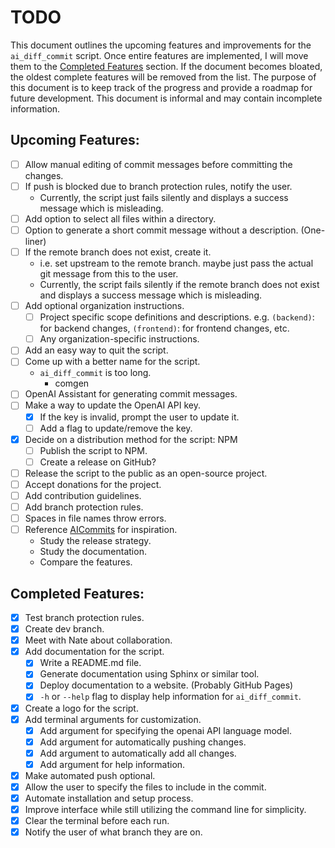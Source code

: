 # TODO

This document outlines the upcoming features and improvements for the `ai_diff_commit` script. Once entire features are implemented, I will move them to the [Completed Features](#completed-features) section. If the document becomes bloated, the oldest complete features will be removed from the list. The purpose of this document is to keep track of the progress and provide a roadmap for future development. This document is informal and may contain incomplete information.

## Upcoming Features:

- [ ] Allow manual editing of commit messages before committing the changes.
- [ ] If push is blocked due to branch protection rules, notify the user.
  - Currently, the script just fails silently and displays a success message which is misleading.
- [ ] Add option to select all files within a directory.
- [ ] Option to generate a short commit message without a description. (One-liner)
- [ ] If the remote branch does not exist, create it.
  - i.e. set upstream to the remote branch. maybe just pass the actual git message from this to the user.
  - Currently, the script fails silently if the remote branch does not exist and displays a success message which is misleading.
- [ ] Add optional organization instructions.
  - [ ] Project specific scope definitions and descriptions. e.g. `(backend)`: for backend changes, `(frontend)`: for frontend changes, etc.
  - [ ] Any organization-specific instructions.
- [ ] Add an easy way to quit the script.
- [ ] Come up with a better name for the script.
  - `ai_diff_commit` is too long.
    - comgen
- [ ] OpenAI Assistant for generating commit messages.
- [ ] Make a way to update the OpenAI API key.
  - [x] If the key is invalid, prompt the user to update it.
  - [ ] Add a flag to update/remove the key.
- [x] Decide on a distribution method for the script: NPM
  - [ ] Publish the script to NPM.
  - [ ] Create a release on GitHub?
- [ ] Release the script to the public as an open-source project.
- [ ] Accept donations for the project.
- [ ] Add contribution guidelines.
- [ ] Add branch protection rules.
- [ ] Spaces in file names throw errors.
- [ ] Reference [AICommits](https://github.com/Nutlope/aicommits) for inspiration.
  - Study the release strategy.
  - Study the documentation.
  - Compare the features.

## Completed Features:

- [x] Test branch protection rules.
- [x] Create dev branch.
- [x] Meet with Nate about collaboration.
- [x] Add documentation for the script.
  - [x] Write a README.md file.
  - [x] Generate documentation using Sphinx or similar tool.
  - [x] Deploy documentation to a website. (Probably GitHub Pages)
  - [x] `-h` or `--help` flag to display help information for `ai_diff_commit`.
- [x] Create a logo for the script.
- [x] Add terminal arguments for customization.
  - [x] Add argument for specifying the openai API language model.
  - [x] Add argument for automatically pushing changes.
  - [x] Add argument to automatically add all changes.
  - [x] Add argument for help information.
- [x] Make automated push optional.
- [x] Allow the user to specify the files to include in the commit.
- [x] Automate installation and setup process.
- [x] Improve interface while still utilizing the command line for simplicity.
- [x] Clear the terminal before each run.
- [x] Notify the user of what branch they are on.
